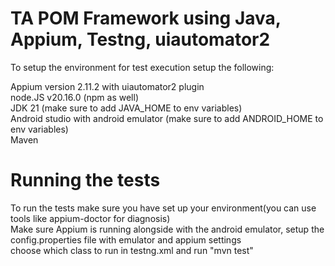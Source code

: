 # TA POM Framework using Java, Appium, Testng, uiautomator2


To setup the environment for test execution setup the following:

Appium version 2.11.2 with uiautomator2 plugin\
node.JS v20.16.0 (npm as well)\
JDK 21 (make sure to add JAVA_HOME to env variables)\
Android studio with android emulator (make sure to add ANDROID_HOME to env variables)\
Maven


# Running the tests

To run the tests make sure you have set up your environment(you can use tools like appium-doctor for diagnosis)\
Make sure Appium is running alongside with the android emulator, setup the config.properties file with emulator and appium settings\
choose which class to run in testng.xml and run "mvn test"

